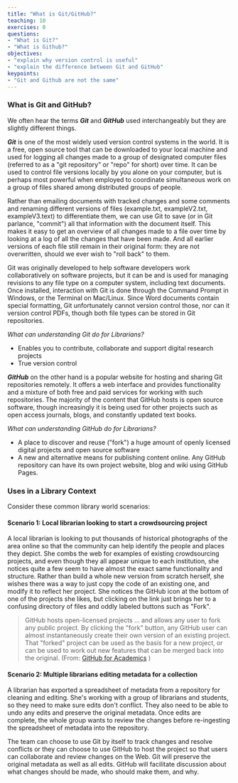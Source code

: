 ```yaml
---
title: "What is Git/GitHub?"
teaching: 10
exercises: 0
questions:
- "What is Git?"
- "What is Github?"
objectives:
- "explain why version control is useful"
- "explain the difference between Git and GitHub"
keypoints:
- "Git and Github are not the same"
---
```

### What is Git and GitHub?

We often hear the terms **_Git_** and **_GitHub_** used interchangeably but they are slightly different things.

**_Git_** is one of the most widely used version control systems in the world. It is a free, open source tool that can be downloaded to your local machine and used for logging all changes made to a group of designated computer files (referred to as a "git repository" or "repo" for short) over time. It can be used to control file versions locally by you alone on your computer, but is perhaps most powerful when employed to coordinate simultaneous work on a group of files shared among distributed groups of people. 

Rather than emailing documents with tracked changes and some comments and renaming different versions of files (example.txt, exampleV2.txt, exampleV3.text) to differentiate them, we can use Git to save (or in Git parlance, "commit") all that information with the document itself. This makes it easy to get an overview of all changes made to a file over time by looking at a log of all the changes that have been made. And all earlier versions of each file still remain in their original form: they are not overwritten, should we ever wish to "roll back" to them. 

Git was originally developed to help software developers work collaboratively on software projects, but it can be and is used for managing revisions to any file type on a computer system, including text documents. Once installed, interaction with Git is done through the Command Prompt in Windows, or the Terminal on Mac/Linux. Since Word documents contain special formatting, Git unfortunately cannot version control those, nor can it version control PDFs, though both file types can be stored in Git repositories.   

*What can understanding Git do for Librarians?*
* Enables you to contribute, collaborate and support digital research projects 
* True version control

**_GitHub_** on the other hand is a popular website for hosting and sharing Git repositories remotely. It offers a web interface and provides functionality and a mixture of both free and paid services for working with such repositories. The majority of the content that GitHub hosts is open source software, though increasingly it is being used for other projects such as open access journals, blogs, and constantly updated text books. 

*What can understanding GitHub do for Librarians?* 
* A place to discover and reuse ("fork") a huge amount of openly licensed digital projects and open source software
* A new and alternative means for publishing content online. Any GitHub repository can have its own project website, blog and wiki using GitHub Pages.  


### Uses in a Library Context

Consider these common library world scenarios: 

#### Scenario 1: Local librarian looking to start a crowdsourcing project

A local librarian is looking to put thousands of historical photographs of the area online so that the community can help identify the people and places they depict. She combs the web for examples of existing crowdsourcing projects, and even though they all appear unique to each institution, she notices quite a few seem to have almost the exact same functionality and structure. Rather than build a whole new version from scratch herself, she wishes there was a way to just copy the code of an existing one, and modify it to reflect her project. She notices the GitHub icon at the bottom of one of the projects she likes, but clicking on the link just brings her to a confusing directory of files and oddly labeled buttons such as "Fork".  

> GitHub hosts open-licensed projects ... and allows any user to fork any public project. By clicking the "fork" button, any GitHub user can almost instantaneously create their own version of an existing project. That "forked" project can be used as the basis for a new project, or can be used to work out new features that can be merged back into the original. (From: [GitHub for Academics](http://www.digitalpedagogylab.com/hybridped/push-pull-fork-github-for-academics/) )

#### Scenario 2: Multiple librarians editing metadata for a collection

A librarian has exported a spreadsheet of metadata from a repository for cleaning and editing. She's working with a group of librarians and students, so they need to make sure edits don't conflict. They also need to be able to undo any edits and preserve the original metadata. Once edits are complete, the whole group wants to review the changes before re-ingesting the spreadsheet of metadata into the repository.

The team can choose to use Git by itself to track changes and resolve conflicts or they can choose to use GitHub to host the project so that users can collaborate and review changes on the Web. Git will preserve the original metadata as well as all edits. GitHub will facilitate discussion about what changes should be made, who should make them, and why.
